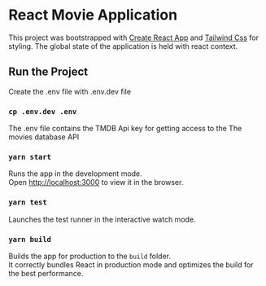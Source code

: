 # React Movie Application

This project was bootstrapped with [Create React App](https://github.com/facebook/create-react-app)
and [Tailwind Css](https://tailwindcss.com/) for styling. The global state of the application is held with
react context.

## Run the Project

Create the .env file with .env.dev file 

### `cp .env.dev .env`

The .env file contains the TMDB Api key for getting access to the The movies database API

### `yarn start`

Runs the app in the development mode.\
Open [http://localhost:3000](http://localhost:3000) to view it in the browser.

### `yarn test`

Launches the test runner in the interactive watch mode.

### `yarn build`

Builds the app for production to the `build` folder.\
It correctly bundles React in production mode and optimizes the build for the best performance.
